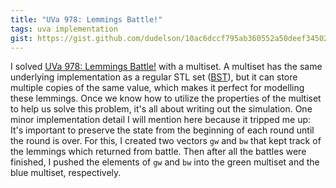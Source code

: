 ```yaml
---
title: "UVa 978: Lemmings Battle!"
tags: uva implementation
gist: https://gist.github.com/dudelson/10ac6dccf795ab360552a50deef34502
---
```

I solved [UVa 978: Lemmings Battle!](https://uva.onlinejudge.org/index.php?option=com_onlinejudge&Itemid=8&category=24&page=show_problem&problem=919) with a multiset. A multiset has the same underlying implementation as a regular STL set ([BST](https://en.wikipedia.org/wiki/Binary_search_tree)), but it can store multiple copies of the same value, which makes it perfect for modelling these lemmings.<!--more--> Once we know how to utilize the properties of the multiset to help us solve this problem, it's all about writing out the simulation. One minor implementation detail I will mention here because it tripped me up: It's important to preserve the state from the beginning of each round until the round is over. For this, I created two vectors `gw` and `bw` that kept track of the lemmings which returned from battle. Then after all the battles were finished, I pushed the elements of `gw` and `bw` into the green multiset and the blue multiset, respectively.
